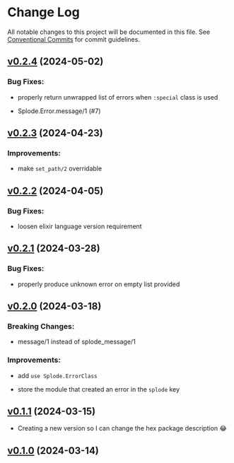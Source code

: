 # Change Log

All notable changes to this project will be documented in this file.
See [Conventional Commits](Https://conventionalcommits.org) for commit guidelines.

<!-- changelog -->

## [v0.2.4](https://github.com/ash-project/splode/compare/v0.2.3...v0.2.4) (2024-05-02)




### Bug Fixes:

* properly return unwrapped list of errors when `:special` class is used

* Splode.Error.message/1 (#7)

## [v0.2.3](https://github.com/ash-project/splode/compare/v0.2.2...v0.2.3) (2024-04-23)




### Improvements:

* make `set_path/2` overridable

## [v0.2.2](https://github.com/ash-project/splode/compare/v0.2.1...v0.2.2) (2024-04-05)




### Bug Fixes:

* loosen elixir language version requirement

## [v0.2.1](https://github.com/ash-project/splode/compare/v0.2.0...v0.2.1) (2024-03-28)




### Bug Fixes:

* properly produce unknown error on empty list provided

## [v0.2.0](https://github.com/ash-project/splode/compare/v0.1.1...v0.2.0) (2024-03-18)
### Breaking Changes:

* message/1 instead of splode_message/1



### Improvements:

* add `use Splode.ErrorClass`

* store the module that created an error in the `splode` key

## [v0.1.1](https://github.com/ash-project/splode/compare/v0.1.0...v0.1.1) (2024-03-15)

- Creating a new version so I can change the hex package description 😂

## [v0.1.0](https://github.com/ash-project/splode/compare/v0.1.0...v0.1.0) (2024-03-14)
